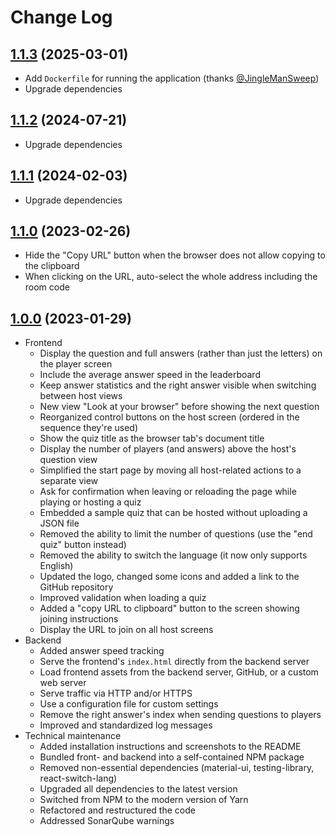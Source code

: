 # Change Log

## [1.1.3](https://github.com/david-04/quiz-mate/releases/tag/v1.1.2) (2025-03-01)

- Add `Dockerfile` for running the application (thanks [@JingleManSweep](https://github.com/jinglemansweep))
- Upgrade dependencies

## [1.1.2](https://github.com/david-04/quiz-mate/releases/tag/v1.1.2) (2024-07-21)

- Upgrade dependencies

## [1.1.1](https://github.com/david-04/quiz-mate/releases/tag/v1.1.1) (2024-02-03)

- Upgrade dependencies

## [1.1.0](https://github.com/david-04/quiz-mate/releases/tag/v1.1.0) (2023-02-26)

- Hide the "Copy URL" button when the browser does not allow copying to the clipboard
- When clicking on the URL, auto-select the whole address including the room code

## [1.0.0](https://github.com/david-04/quiz-mate/releases/tag/v1.0.0) (2023-01-29)

- Frontend
  - Display the question and full answers (rather than just the letters) on the player screen
  - Include the average answer speed in the leaderboard
  - Keep answer statistics and the right answer visible when switching between host views
  - New view "Look at your browser" before showing the next question
  - Reorganized control buttons on the host screen (ordered in the sequence they're used)
  - Show the quiz title as the browser tab's document title
  - Display the number of players (and answers) above the host's question view
  - Simplified the start page by moving all host-related actions to a separate view
  - Ask for confirmation when leaving or reloading the page while playing or hosting a quiz
  - Embedded a sample quiz that can be hosted without uploading a JSON file
  - Removed the ability to limit the number of questions (use the "end quiz" button instead)
  - Removed the ability to switch the language (it now only supports English)
  - Updated the logo, changed some icons and added a link to the GitHub repository
  - Improved validation when loading a quiz
  - Added a "copy URL to clipboard" button to the screen showing joining instructions
  - Display the URL to join on all host screens
- Backend
  - Added answer speed tracking
  - Serve the frontend's `index.html` directly from the backend server
  - Load frontend assets from the backend server, GitHub, or a custom web server
  - Serve traffic via HTTP and/or HTTPS
  - Use a configuration file for custom settings
  - Remove the right answer's index when sending questions to players
  - Improved and standardized log messages
- Technical maintenance
  - Added installation instructions and screenshots to the README
  - Bundled front- and backend into a self-contained NPM package
  - Removed non-essential dependencies (material-ui, testing-library, react-switch-lang)
  - Upgraded all dependencies to the latest version
  - Switched from NPM to the modern version of Yarn
  - Refactored and restructured the code
  - Addressed SonarQube warnings

